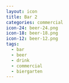 ```yaml
---
layout: icon
title: Bar 2
categories: commercial
icon-24: beer-24.png
icon-18: beer-18.png
icon-12: beer-12.png
tags:
  - bar
  - beer
  - drink
  - commercial
  - biergarten
---
```

